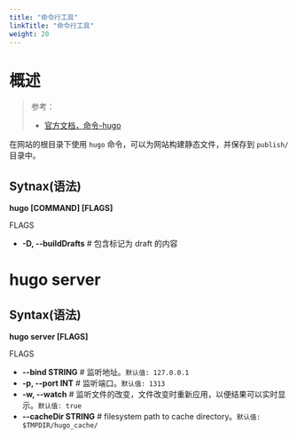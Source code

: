 ```yaml
---
title: "命令行工具"
linkTitle: "命令行工具"
weight: 20
---
```


# 概述
> 参考：
> - [官方文档，命令-hugo](https://gohugo.io/commands/hugo/)

在网站的根目录下使用 `hugo` 命令，可以为网站构建静态文件，并保存到 `publish/` 目录中。

## Sytnax(语法)
**hugo [COMMAND] [FLAGS]**

FLAGS
- **-D, --buildDrafts** # 包含标记为 draft 的内容

# hugo server
## Syntax(语法)
**hugo server [FLAGS]**

FLAGS
- **--bind STRING**  # 监听地址。`默认值: 127.0.0.1`
- **-p, --port INT** # 监听端口。`默认值: 1313`
- **-w, --watch** # 监听文件的改变，文件改变时重新应用，以便结果可以实时显示。`默认值: true`
- **--cacheDir STRING** # filesystem path to cache directory。`默认值: $TMPDIR/hugo_cache/`

